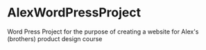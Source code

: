 # AlexWordPressProject
Word Press Project for the purpose of creating a website for Alex's (brothers) product design course
